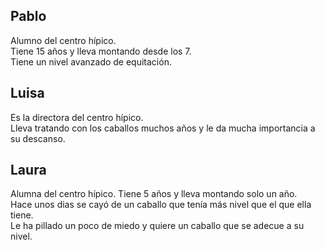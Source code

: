 **Pablo**
------------
Alumno del centro hípico. <br />
Tiene 15 años y lleva montando desde los 7. <br />
Tiene un nivel avanzado de equitación. <br />

**Luisa**
------------
Es la directora del centro hípico. <br />
Lleva tratando con los caballos muchos años y le da mucha importancia a su descanso. <br />

**Laura**
------------
Alumna del centro hípico.
Tiene 5 años y lleva montando solo un año. <br />
Hace unos dias se cayó de un caballo que tenía más nivel que el que ella tiene. <br />
Le ha pillado un poco de miedo y quiere un caballo que se adecue a su nivel. <br />
